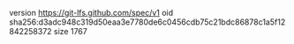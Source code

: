 version https://git-lfs.github.com/spec/v1
oid sha256:d3adc948c319d50eaa3e7780de6c0456cdb75c21bdc86878c1a5f12842258372
size 1767
